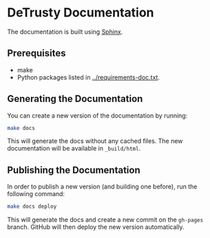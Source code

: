 # DeTrusty Documentation

The documentation is built using [Sphinx](https://www.sphinx-doc.org/en/master/).

## Prerequisites
* make
* Python packages listed in [../requirements-doc.txt](https://raw.githubusercontent.com/SDM-TIB/diefpy/master/requirements-doc.txt).

## Generating the Documentation
You can create a new version of the documentation by running:
```bash
make docs
```

This will generate the docs without any cached files. The new documentation will be available in `_build/html`.

## Publishing the Documentation
In order to publish a new version (and building one before), run the following command:
```bash
make docs deploy
```

This will generate the docs and create a new commit on the `gh-pages` branch. GitHub will then deploy the new version automatically.